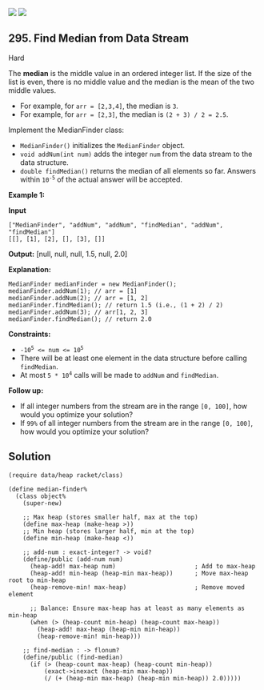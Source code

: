 [![](https://img.shields.io/github/stars/LeetCode-in-Racket/LeetCode-in-Racket?label=Stars&style=flat-square)](https://github.com/LeetCode-in-Racket/LeetCode-in-Racket)
[![](https://img.shields.io/github/forks/LeetCode-in-Racket/LeetCode-in-Racket?label=Fork%20me%20on%20GitHub%20&style=flat-square)](https://github.com/LeetCode-in-Racket/LeetCode-in-Racket/fork)

## 295\. Find Median from Data Stream

Hard

The **median** is the middle value in an ordered integer list. If the size of the list is even, there is no middle value and the median is the mean of the two middle values.

*   For example, for `arr = [2,3,4]`, the median is `3`.
*   For example, for `arr = [2,3]`, the median is `(2 + 3) / 2 = 2.5`.

Implement the MedianFinder class:

*   `MedianFinder()` initializes the `MedianFinder` object.
*   `void addNum(int num)` adds the integer `num` from the data stream to the data structure.
*   `double findMedian()` returns the median of all elements so far. Answers within <code>10<sup>-5</sup></code> of the actual answer will be accepted.

**Example 1:**

**Input**

    ["MedianFinder", "addNum", "addNum", "findMedian", "addNum", "findMedian"]
    [[], [1], [2], [], [3], []]

**Output:** [null, null, null, 1.5, null, 2.0]

**Explanation:**

    MedianFinder medianFinder = new MedianFinder();
    medianFinder.addNum(1); // arr = [1]
    medianFinder.addNum(2); // arr = [1, 2]
    medianFinder.findMedian(); // return 1.5 (i.e., (1 + 2) / 2)
    medianFinder.addNum(3); // arr[1, 2, 3]
    medianFinder.findMedian(); // return 2.0 

**Constraints:**

*   <code>-10<sup>5</sup> <= num <= 10<sup>5</sup></code>
*   There will be at least one element in the data structure before calling `findMedian`.
*   At most <code>5 * 10<sup>4</sup></code> calls will be made to `addNum` and `findMedian`.

**Follow up:**

*   If all integer numbers from the stream are in the range `[0, 100]`, how would you optimize your solution?
*   If `99%` of all integer numbers from the stream are in the range `[0, 100]`, how would you optimize your solution?

## Solution

```racket
(require data/heap racket/class)

(define median-finder%
  (class object%
    (super-new)
    
    ;; Max heap (stores smaller half, max at the top)
    (define max-heap (make-heap >))
    ;; Min heap (stores larger half, min at the top)
    (define min-heap (make-heap <))

    ;; add-num : exact-integer? -> void?
    (define/public (add-num num)
      (heap-add! max-heap num)                      ; Add to max-heap
      (heap-add! min-heap (heap-min max-heap))      ; Move max-heap root to min-heap
      (heap-remove-min! max-heap)                   ; Remove moved element

      ;; Balance: Ensure max-heap has at least as many elements as min-heap
      (when (> (heap-count min-heap) (heap-count max-heap))
        (heap-add! max-heap (heap-min min-heap))
        (heap-remove-min! min-heap)))

    ;; find-median : -> flonum?
    (define/public (find-median)
      (if (> (heap-count max-heap) (heap-count min-heap))
          (exact->inexact (heap-min max-heap))
          (/ (+ (heap-min max-heap) (heap-min min-heap)) 2.0)))))
```